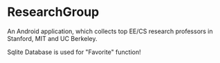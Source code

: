 # ResearchGroup
An Android application, which collects top EE/CS research professors in Stanford, MIT and UC Berkeley. 

Sqlite Database is used for "Favorite" function!
